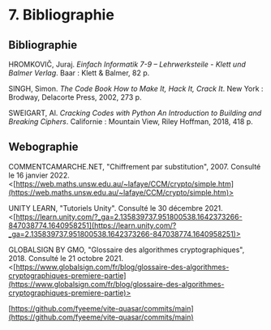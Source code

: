 # 7. Bibliographie

## Bibliographie

HROMKOVIČ, Juraj. *Einfach Informatik 7-9 – Lehrwerksteile - Klett und Balmer Verlag*. Baar : Klett & Balmer, 82 p.

SINGH, Simon. *The Code Book How to Make It, Hack It, Crack It*. New York : Brodway, Delacorte Press, 2002, 273 p.

SWEIGART, Al. *Cracking Codes with Python An Introduction to Building and Breaking Ciphers*. Californie : Mountain View, Riley Hoffman, 2018, 418 p.

## Webographie

COMMENTCAMARCHE.NET, "Chiffrement par substitution", 2007. Consulté le 16 janvier 2022. <[https://web.maths.unsw.edu.au/~lafaye/CCM/crypto/simple.htm](https://web.maths.unsw.edu.au/~lafaye/CCM/crypto/simple.htm)>

UNITY LEARN, "Tutoriels Unity". Consulté le 30 décembre 2021. <[https://learn.unity.com/?_ga=2.135839737.951800538.1642373266-847038774.1640958251](https://learn.unity.com/?_ga=2.135839737.951800538.1642373266-847038774.1640958251)>

GLOBALSIGN BY GMO, "Glossaire des algorithmes cryptographiques", 2018. Consulté le 21 octobre 2021. <[https://www.globalsign.com/fr/blog/glossaire-des-algorithmes-cryptographiques-premiere-partie](https://www.globalsign.com/fr/blog/glossaire-des-algorithmes-cryptographiques-premiere-partie)>

[https://github.com/fyeeme/vite-quasar/commits/main](https://github.com/fyeeme/vite-quasar/commits/main)
